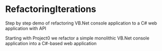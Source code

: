# RefactoringIterations
Step by step demo of refactoring VB.Net console application to a C# web application with API

Starting with Project0 we refactor a simple monolithic VB.Net console application into a C#-based web application
